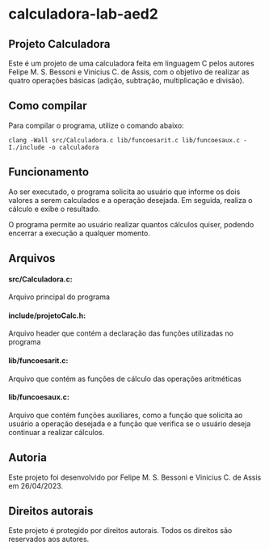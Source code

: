 # calculadora-lab-aed2
## Projeto Calculadora
Este é um projeto de uma calculadora feita em linguagem C pelos autores Felipe M. S. Bessoni e Vinicius C. de Assis, com o objetivo de realizar as quatro operações básicas (adição, subtração, multiplicação e divisão).

## Como compilar
Para compilar o programa, utilize o comando abaixo:
```http
clang -Wall src/Calculadora.c lib/funcoesarit.c lib/funcoesaux.c -I./include -o calculadora
```

## Funcionamento
Ao ser executado, o programa solicita ao usuário que informe os dois valores a serem calculados e a operação desejada. Em seguida, realiza o cálculo e exibe o resultado.

 O programa permite ao usuário realizar quantos cálculos quiser, podendo encerrar a execução a qualquer momento.

## Arquivos

#### src/Calculadora.c: 
 Arquivo principal do programa

#### include/projetoCalc.h: 
 Arquivo header que contém a declaração das funções utilizadas no programa

#### lib/funcoesarit.c: 
 Arquivo que contém as funções de cálculo das operações aritméticas

#### lib/funcoesaux.c: 
 Arquivo que contém funções auxiliares, como a função que solicita ao usuário a operação desejada e a função que verifica se o usuário deseja continuar a realizar cálculos.

## Autoria
Este projeto foi desenvolvido por Felipe M. S. Bessoni e Vinicius C. de Assis em 26/04/2023.

## Direitos autorais
Este projeto é protegido por direitos autorais. Todos os direitos são reservados aos autores.
